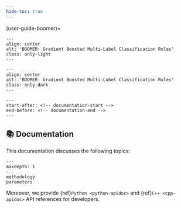```yaml
---
hide-toc: true
---
```


(user-guide-boomer)=

```{image} ../../_static/logo_boomer_light.svg
---
align: center
alt: 'BOOMER: Gradient Boosted Multi-Label Classification Rules'
class: only-light
---
```

```{image} ../../_static/logo_boomer_dark.svg
---
align: center
alt: 'BOOMER: Gradient Boosted Multi-Label Classification Rules'
class: only-dark
---
```

```{include} README.md
---
start-after: <!-- documentation-start -->
end-before: <!-- documentation-end -->
---
```

## 📚 Documentation

This documentation discusses the following topics:

```{toctree}
---
maxdepth: 1
---
methodology
parameters
```

Moreover, we provide {ref}`Python <python-apidoc>` and {ref}`C++ <cpp-apidoc>` API references for developers.
